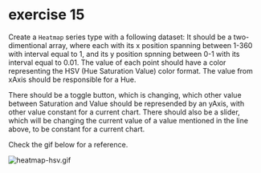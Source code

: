 # exercise 15
Create a `Heatmap` series type with a following dataset:
It should be a two-dimentional array, where each with its x position spanning between 1-360 with interval equal to 1, and its y position spnning between 0-1 with its interval equal to 0.01. The value of each point should have a color representing the HSV (Hue Saturation Value) color format. The value from xAxis should be responsible for a Hue.

There should be a toggle button, which is changing, which other value between Saturation and Value should be represended by an yAxis, with other value constant for a current chart.
There should also be a slider, which will be changing the current value of a value mentioned in the line above, to be constant for a current chart.

Check the gif below for a reference.
<!-- Create a Heatmap series type, where each point has a different color changing in HSV (Hue Saturation Value) color format.
xAxis should be responsible for Hue.

There should be 2 radio buttons which are responsible for changing yAxis between Saturation and Value. -->

![heatmap-hsv.gif](heatmap-hsv.gif)
